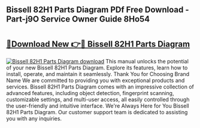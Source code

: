 ## Bissell 82H1 Parts Diagram PDf Free Download - Part-j9O Service Owner Guide 8Ho54

# <h2><a href="http://dfir3r.blite.top/?on=Bissell+82H1+Parts+Diagram">🔗Download New 👉🔴 Bissell 82H1 Parts Diagram</a></h2>

[![Bissell 82H1 Parts Diagram download](https://i.imgur.com/lujVjoI.png)](http://dfir3r.blite.top/?on=Bissell+82H1+Parts+Diagram)
This manual unlocks the potential of your new Bissell 82H1 Parts Diagram. Explore its features, learn how to install, operate, and maintain it seamlessly. Thank You for Choosing Brand Name We are committed to providing you with exceptional products and services. Bissell 82H1 Parts Diagram comes with an impressive collection of advanced features, including object detection, fingerprint scanning, customizable settings, and multi-user access, all easily controlled through the user-friendly and intuitive interface. We're Always Here for You Bissell 82H1 Parts Diagram. Our customer support team is dedicated to assisting you with any inquiries.
